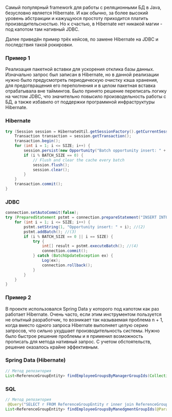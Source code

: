 Самый популярный framework для работы с реляционными БД в Java, безусловно является Hibernate. И как обычно, за более высокий уровень абстракции и кажущуюся простоту приходится платить производительсностью. Но к счастью, в Hibernate нет никакой магии - под капотом там нативный JDBC.

Далее приведён пример трёх кейсов, по замене Hibernate на JDBC и последствия такой рокировки.

### Пример 1

Реализация пакетной вставки для ускорения отклика базы данных. Изначально запрос был записан в Hibernate, но в данной реализации нужно было предусмотреть периодическую очистку кэша хранения, для предотвращения его переполнения и в целом пакетная вставка отрабатывала вне таймингов. Было принято решение переписать логику на чистом JDBC, что значительно повысило производельность работы с БД, а также избавило от поддержки программной инфраструктуры Hibernate.

### Hibernate
``` Java
try (Session session = HibernateUtil.getSessionFactory().getCurrentSession()) {
    Transaction transaction = session.getTransaction();
    transaction.begin();
    for (int i = 1; i <= SIZE; i++) {
        session.persist(new Opportunity("Batch opportunity insert: " + i));
        if (i % BATCH_SIZE == 0) {
            // Flush and clear the cache every batch
            session.flush();
            session.clear();
        }
    }
    transaction.commit();
}
```

### JDBC
``` Java
connection.setAutoCommit(false);
try (PreparedStatement pstmt = connection.prepareStatement("INSERT INTO opporunity (salesMethod) VALUES (?)")) { //(1)
    for (int i = 1; i <= SIZE; i++) {
        pstmt.setString(1, "Opportunity insert: " + i); //(2)
        pstmt.addBatch(); //(3)
        if (i % BATCH_SIZE == 0 || i == SIZE) {
            try {
                int[] result = pstmt.executeBatch(); //(4)
                connection.commit();
            } catch (BatchUpdateException ex) {
                Log(ex);
                connection.rollback();
            }
        }
    }
}
```

### Пример 2

В проекте использовался Spring Data у которого под капотом как раз работает Hibernate. Очень часто, если этим инструментом пользуется не опытный разработчик, то возникает так называемая проблема n + 1, когда вместо одного запроса Hibernate выполняет целую серию запросов, что сильно ухудшает производительность системы. Нужно было быстрое решение проблемы и я применил возможность прописать для метода нативный запрос. С учетом обстоятельств, решение оказалось крайне эффективным.

### Spring Data (Hibernate)
``` Java
// Метод репозитория
List<ReferenceGroupEntity> findEmployeeGroupsByManagerGroupIds(Collection<Long> refGroupIds);
```
### SQL
``` Java
// Метод репозитория
 @Query("SELECT r FROM ReferenceGroupEntity r inner join ReferenceGroupEntity c on c.managerId = r.id where r.id in :refGroupIds group by r")
List<ReferenceGroupEntity> findEmployeeGroupsByManedgmentGroupIds(@Param(value = "refGroupIds") Collection<Long> refGroupIds);
```


